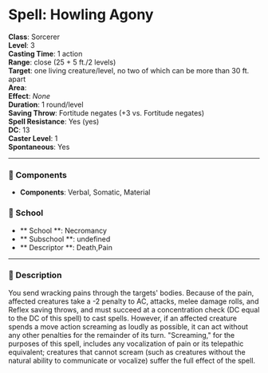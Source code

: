 
# Spell: Howling Agony
**Class**: Sorcerer  
**Level**: 3  
**Casting Time**: 1 action  
**Range**: close (25 + 5 ft./2 levels)  
**Target**: one living creature/level, no two of which can be more than 30 ft. apart  
**Area**:   
**Effect**: _None_  
**Duration**: 1 round/level  
**Saving Throw**: Fortitude negates (+3 vs. Fortitude negates)  
**Spell Resistance**: Yes (yes)  
**DC**: 13  
**Caster Level**: 1  
**Spontaneous**: Yes

---

### 🔮 Components
- **Components**: Verbal, Somatic, Material

### 🏫 School
- ** School **: Necromancy
- ** Subschool **: undefined
- ** Descriptor **: Death,Pain
---

### 📜 Description
You send wracking pains through the targets' bodies. Because of the pain, affected creatures take a -2 penalty to AC, attacks, melee damage rolls, and Reflex saving throws, and must succeed at a concentration check (DC equal to the DC of this spell) to cast spells. However, if an affected creature spends a move action screaming as loudly as possible, it can act without any other penalties for the remainder of its turn. "Screaming," for the purposes of this spell, includes any vocalization of pain or its telepathic equivalent; creatures that cannot scream (such as creatures without the natural ability to communicate or vocalize) suffer the full effect of the spell.
